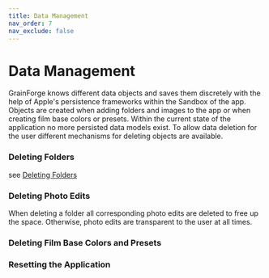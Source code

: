 ```yaml
---
title: Data Management
nav_order: 7
nav_exclude: false
---
```

# Data Management
GrainForge knows different data objects and saves them discretely with the help of Apple's persistence frameworks within the Sandbox of the app. Objects are created when adding folders and images to the app or when creating film base colors or presets. Within the current state of the application no more persisted data models exist.
To allow data deletion for the user different mechanisms for deleting objects are available.

### Deleting Folders
see [Deleting Folders](/docs/Folders.html#deleting-folders)

### Deleting Photo Edits
When deleting a folder all corresponding photo edits are deleted to free up the space. Otherwise, photo edits are transparent to the user at all times.

### Deleting Film Base Colors and Presets

### Resetting the Application